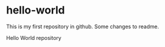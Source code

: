 hello-world
===========

This is my first repository in github.
Some changes to readme.

Hello World repository
